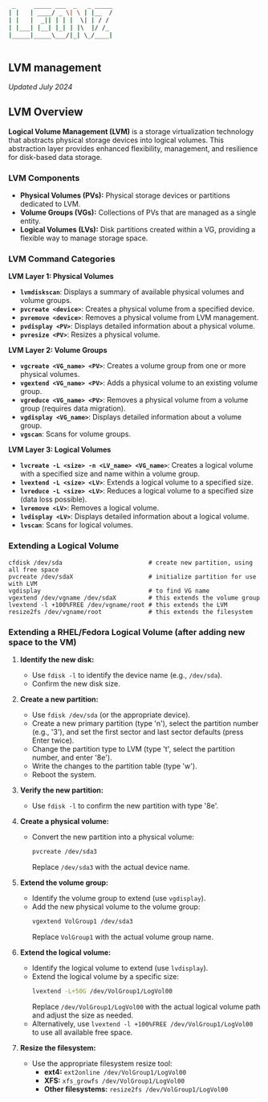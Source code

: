 ```bash
 _     _____ ___  _   _ _____
| |   | ____/ _ \| \ | |__  /
| |   |  _|| | | |  \| | / / 
| |___| |__| |_| | |\  |/ /_ 
|_____|_____\___/|_| \_/____|
                             
```

## LVM management
*Updated July 2024*

## LVM Overview

**Logical Volume Management (LVM)** is a storage virtualization technology that abstracts physical storage devices into logical volumes. This abstraction layer provides enhanced flexibility, management, and resilience for disk-based data storage.

### LVM Components
* **Physical Volumes (PVs):** Physical storage devices or partitions dedicated to LVM.
* **Volume Groups (VGs):** Collections of PVs that are managed as a single entity.
* **Logical Volumes (LVs):** Disk partitions created within a VG, providing a flexible way to manage storage space.

### LVM Command Categories

**LVM Layer 1: Physical Volumes**
* **`lvmdiskscan`**: Displays a summary of available physical volumes and volume groups.
* **`pvcreate <device>`**: Creates a physical volume from a specified device.
* **`pvremove <device>`**: Removes a physical volume from LVM management.
* **`pvdisplay <PV>`**: Displays detailed information about a physical volume.
* **`pvresize <PV>`**: Resizes a physical volume.

**LVM Layer 2: Volume Groups**
* **`vgcreate <VG_name> <PV>`**: Creates a volume group from one or more physical volumes.
* **`vgextend <VG_name> <PV>`**: Adds a physical volume to an existing volume group.
* **`vgreduce <VG_name> <PV>`**: Removes a physical volume from a volume group (requires data migration).
* **`vgdisplay <VG_name>`**: Displays detailed information about a volume group.
* **`vgscan`**: Scans for volume groups.

**LVM Layer 3: Logical Volumes**
* **`lvcreate -L <size> -n <LV_name> <VG_name>`**: Creates a logical volume with a specified size and name within a volume group.
* **`lvextend -L <size> <LV>`**: Extends a logical volume to a specified size.
* **`lvreduce -L <size> <LV>`**: Reduces a logical volume to a specified size (data loss possible).
* **`lvremove <LV>`**: Removes a logical volume.
* **`lvdisplay <LV>`**: Displays detailed information about a logical volume.
* **`lvscan`**: Scans for logical volumes.

### Extending a Logical Volume
```shell
cfdisk /dev/sda                        # create new partition, using all free space
pvcreate /dev/sdaX                     # initialize partition for use with LVM
vgdisplay                              # to find VG name
vgextend /dev/vgname /dev/sdaX         # this extends the volume group
lvextend -l +100%FREE /dev/vgname/root # this extends the LVM
resize2fs /dev/vgname/root             # this extends the filesystem
```

### Extending a RHEL/Fedora Logical Volume (after adding new space to the VM)

1. **Identify the new disk:**
   * Use `fdisk -l` to identify the device name (e.g., `/dev/sda`).
   * Confirm the new disk size.

2. **Create a new partition:**
   * Use `fdisk /dev/sda` (or the appropriate device).
   * Create a new primary partition (type 'n'), select the partition number (e.g., '3'), and set the first sector and last sector defaults (press Enter twice).
   * Change the partition type to LVM (type 't', select the partition number, and enter '8e').
   * Write the changes to the partition table (type 'w').
   * Reboot the system.

3. **Verify the new partition:**
   * Use `fdisk -l` to confirm the new partition with type '8e'.

4. **Create a physical volume:**
   * Convert the new partition into a physical volume:
     ```bash
     pvcreate /dev/sda3
     ```
     Replace `/dev/sda3` with the actual device name.

5. **Extend the volume group:**
   * Identify the volume group to extend (use `vgdisplay`).
   * Add the new physical volume to the volume group:
     ```bash
     vgextend VolGroup1 /dev/sda3
     ```
     Replace `VolGroup1` with the actual volume group name.

6. **Extend the logical volume:**
   * Identify the logical volume to extend (use `lvdisplay`).
   * Extend the logical volume by a specific size:
     ```bash
     lvextend -L+50G /dev/VolGroup1/LogVol00
     ```
     Replace `/dev/VolGroup1/LogVol00` with the actual logical volume path and adjust the size as needed.
   * Alternatively, use `lvextend -l +100%FREE /dev/VolGroup1/LogVol00` to use all available free space.

7. **Resize the filesystem:**
   * Use the appropriate filesystem resize tool:
     * **ext4:** `ext2online /dev/VolGroup1/LogVol00`
     * **XFS:** `xfs_growfs /dev/VolGroup1/LogVol00`
     * **Other filesystems:** `resize2fs /dev/VolGroup1/LogVol00`
